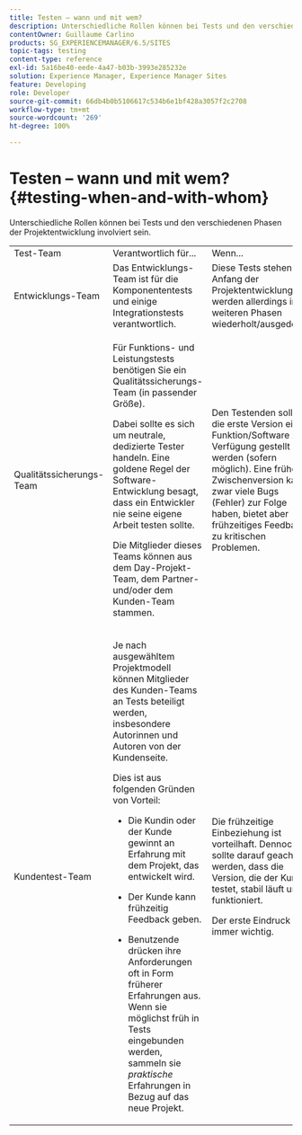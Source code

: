 ```yaml
---
title: Testen – wann und mit wem?
description: Unterschiedliche Rollen können bei Tests und den verschiedenen Phasen der Projektentwicklung involviert sein.
contentOwner: Guillaume Carlino
products: SG_EXPERIENCEMANAGER/6.5/SITES
topic-tags: testing
content-type: reference
exl-id: 5a16be40-eede-4a47-b03b-3993e285232e
solution: Experience Manager, Experience Manager Sites
feature: Developing
role: Developer
source-git-commit: 66db4b0b5106617c534b6e1bf428a3057f2c2708
workflow-type: tm+mt
source-wordcount: '269'
ht-degree: 100%

---
```


# Testen – wann und mit wem?{#testing-when-and-with-whom}

Unterschiedliche Rollen können bei Tests und den verschiedenen Phasen der Projektentwicklung involviert sein.

<table>
 <tbody>
  <tr>
   <td>Test-Team</td>
   <td>Verantwortlich für... </td>
   <td>Wenn...</td>
  </tr>
  <tr>
   <td>Entwicklungs-Team</td>
   <td>Das Entwicklungs-Team ist für die Komponententests und einige Integrationstests verantwortlich.</td>
   <td>Diese Tests stehen am Anfang der Projektentwicklung, werden allerdings in weiteren Phasen wiederholt/ausgedehnt.</td>
  </tr>
  <tr>
   <td>Qualitätssicherungs-Team</td>
   <td><p>Für Funktions- und Leistungstests benötigen Sie ein Qualitätssicherungs-Team (in passender Größe).</p> <p>Dabei sollte es sich um neutrale, dedizierte Tester handeln. Eine goldene Regel der Software-Entwicklung besagt, dass ein Entwickler nie seine eigene Arbeit testen sollte.</p> <p>Die Mitglieder dieses Teams können aus dem Day-Projekt-Team, dem Partner- und/oder dem Kunden-Team stammen.</p> </td>
   <td><p>Den Testenden sollte die erste Version einer Funktion/Software zur Verfügung gestellt werden (sofern möglich). Eine frühe Zwischenversion kann zwar viele Bugs (Fehler) zur Folge haben, bietet aber frühzeitiges Feedback zu kritischen Problemen.</p> </td>
  </tr>
  <tr>
   <td>Kundentest-Team</td>
   <td><p>Je nach ausgewähltem Projektmodell können Mitglieder des Kunden-Teams an Tests beteiligt werden, insbesondere Autorinnen und Autoren von der Kundenseite.</p> <p>Dies ist aus folgenden Gründen von Vorteil:</p>
    <ul>
     <li><p>Die Kundin oder der Kunde gewinnt an Erfahrung mit dem Projekt, das entwickelt wird.</p> </li>
     <li><p>Der Kunde kann frühzeitig Feedback geben.</p> </li>
     <li><p>Benutzende drücken ihre Anforderungen oft in Form früherer Erfahrungen aus. Wenn sie möglichst früh in Tests eingebunden werden, sammeln sie <i>praktische</i> Erfahrungen in Bezug auf das neue Projekt.</p> </li>
    </ul> </td>
   <td><p>Die frühzeitige Einbeziehung ist vorteilhaft. Dennoch sollte darauf geachtet werden, dass die Version, die der Kunde testet, stabil läuft und funktioniert.</p> <p>Der erste Eindruck ist immer wichtig.</p> </td>
  </tr>
 </tbody>
</table>
